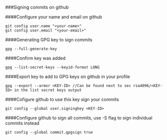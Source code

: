 ###Signing commits on github

####Configure your name and email on github
```
git config user.name "<your-name>"
git config user.email "<your-email>"
```

####Generating GPG key to sign commits

```
gpg --full-generate-key
```

####Confirm key was added
```
gpg --list-secret-keys --keyid-format LONG
```

####Export key to add to GPG keys on github in your profile

```
gpg --export --armor <KEY-ID> //Can be found next to sec rsa4096/<KEY-ID> in the list secret keys output
```

####Cofigure github to use this key sign your commits

```
git config --global user.signingkey <KEY-ID>
```

####Configure github to sign all commits, use -S flag to sign individual commits instead

```
git config --global commit.gpgsign true
```
